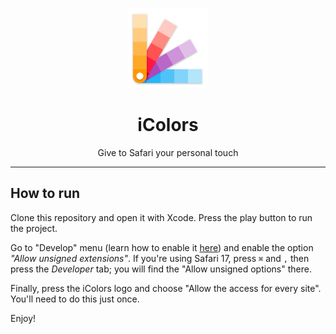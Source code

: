 <p align="center"><img height="128" src="./Shared (App)/Resources/icon.png"/></p>
<h1 align="center">iColors</h1>
<p align="center">Give to Safari your personal touch</p>

----

## How to run

Clone this repository and open it with Xcode. Press the play button to run the project.

Go to "Develop" menu (learn how to enable it [here](https://support.apple.com/en-gb/guide/safari/sfri20948/mac)) and enable the option _"Allow unsigned extensions"_. If you're using Safari 17, press `⌘` and `,` then press the _Developer_ tab; you will find the "Allow unsigned options" there.

Finally, press the iColors logo and choose "Allow the access for every site". You'll need to do this just once.

Enjoy!

